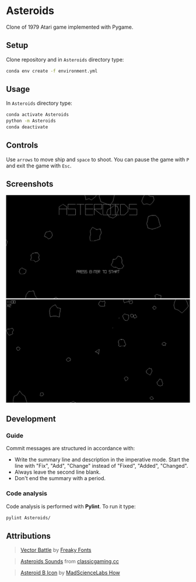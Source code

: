# Asteroids
Clone of 1979 Atari game implemented with Pygame.

## Setup
Clone repository and in `Asteroids` directory type:
```bash
conda env create -f environment.yml
```

## Usage
In `Asteroids` directory type:
```bash
conda activate Asteroids
python -m Asteroids
conda deactivate
```

## Controls
Use `arrows` to move ship and `space` to shoot. You can pause the game with `P` and exit the game with `Esc`.

## Screenshots
![Title screen](screenshots/title_screen.png)
![Game screen](screenshots/game_screen.png)

## Development

### Guide
Commit messages are structured in accordance with:
- Write the summary line and description in the imperative mode. Start the line with "Fix", "Add", "Change" instead of "Fixed", "Added", "Changed".
- Always leave the second line blank.
- Don't end the summary with a period.

### Code analysis
Code analysis is performed with __Pylint__. To run it type:
```bash
pylint Asteroids/
```

## Attributions
> [Vector Battle](https://www.dafont.com/vector-battle.font) by [Freaky Fonts](https://www.dafont.com/freaky-fonts.d137)

> [Asteroids Sounds](http://www.classicgaming.cc/classics/asteroids/sounds) from [classicgaming.cc](http://www.classicgaming.cc/)

> [Asteroid B Icon](http://www.iconarchive.com/show/arcade-saturdays-icons-by-mad-science/Asteroid-B-icon.html) by [MadScienceLabs How](http://www.iconarchive.com/artist/mad-science.html)
